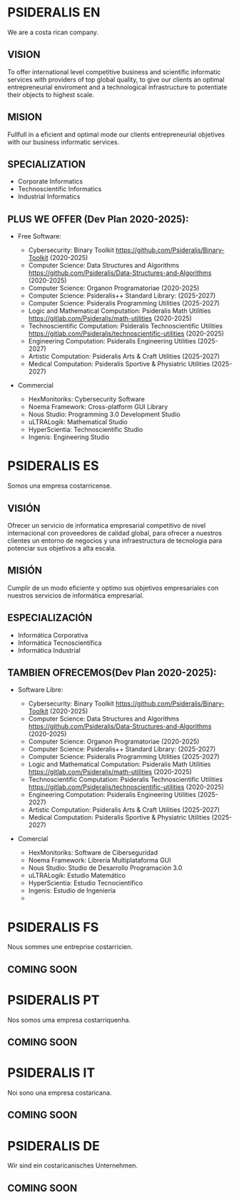 
# PSIDERALIS EN

We are a costa rican company.

## VISION

To offer international level competitive business and scientific informatic services with providers of top global quality, to give our clients an optimal entrepreneurial enviroment and a technological infrastructure to potentiate their objects to highest scale.

## MISION

Fullfull in a eficient and optimal mode our clients entrepreneurial objetives with our business informatic services.

## SPECIALIZATION
  - Corporate Informatics
  - Technoscientific Informatics
  - Industrial Informatics
   
## PLUS WE OFFER (Dev Plan 2020-2025):
  - Free Software:
 
    - Cybersecurity: Binary Toolkit https://github.com/Psideralis/Binary-Toolkit (2020-2025)
    - Computer Science: Data Structures and Algorithms https://github.com/Psideralis/Data-Structures-and-Algorithms (2020-2025)
    - Computer Science: Organon Programatoriae (2020-2025)
    - Computer Science: Psideralis++ Standard Library: (2025-2027)
    - Computer Science: Psideralis Programming Utilities (2025-2027)
    - Logic and Mathematical Computation: Psideralis Math Utilities https://gitlab.com/Psideralis/math-utilities (2020-2025)
    - Technoscientific Computation: Psideralis Technoscientific Utilities https://gitlab.com/Psideralis/technoscientific-utilities (2020-2025)
    - Engineering Computation: Psideralis Engineering Utilities (2025-2027)
    - Artistic Computation: Psideralis Arts & Craft Utilities (2025-2027)
    - Medical Computation: Psideralis Sportive & Physiatric Utilities (2025-2027)

    
  - Commercial
    - HexMonitoriks: Cybersecurity Software
    - Noema Framework: Cross-platform GUI Library
    - Nous Studio: Programming 3.0 Development Studio
    - uLTRALogik: Mathematical Studio
    - HyperScientia: Technoscientific Studio
    - Ingenis: Engineering Studio

   
# PSIDERALIS ES

Somos una empresa costarricense.

## VISIÓN

Ofrecer un servicio de informatica empresarial competitivo de nivel internacional con proveedores de calidad global, para ofrecer a nuestros clientes un entorno de negocios y una infraestructura de tecnologia para potenciar sus objetivos a alta escala.

## MISIÓN

Cumplir de un modo eficiente y optimo sus objetivos empresariales con nuestros servicios de informática empresarial.

## ESPECIALIZACIÓN
  - Informática Corporativa
  - Informática Tecnoscientífica
  - Informática Industrial
   
## TAMBIEN OFRECEMOS(Dev Plan 2020-2025):
  - Software Libre:
    - Cybersecurity: Binary Toolkit https://github.com/Psideralis/Binary-Toolkit (2020-2025)
    - Computer Science: Data Structures and Algorithms https://github.com/Psideralis/Data-Structures-and-Algorithms (2020-2025)
    - Computer Science: Organon Programatoriae (2020-2025)
    - Computer Science: Psideralis++ Standard Library: (2025-2027)
    - Computer Science: Psideralis Programming Utilities (2025-2027)
    - Logic and Mathematical Computation: Psideralis Math Utilities https://gitlab.com/Psideralis/math-utilities (2020-2025)
    - Technoscientific Computation: Psideralis Technoscientific Utilities https://gitlab.com/Psideralis/technoscientific-utilities (2020-2025)
    - Engineering Computation: Psideralis Engineering Utilities (2025-2027)
    - Artistic Computation: Psideralis Arts & Craft Utilities (2025-2027)
    - Medical Computation: Psideralis Sportive & Physiatric Utilities (2025-2027)
    
  - Comercial
    - HexMonitoriks: Software de Ciberseguridad
    - Noema Framework: Librería Multiplataforma GUI
    - Nous Studio: Studio de Desarrollo Programación 3.0
    - uLTRALogik: Estudio Matemático
    - HyperScientia: Estudio Tecnocientífico
    - Ingenis: Estudio de Ingeniería
    - 
# PSIDERALIS FS

Nous sommes une entreprise costarricien.

## COMING SOON

# PSIDERALIS PT

Nos somos uma empresa costarriquenha.

## COMING SOON


# PSIDERALIS IT

Noi sono una empresa costaricana.

## COMING SOON


# PSIDERALIS DE

Wir sind ein costaricanisches Unternehmen.

## COMING SOON
